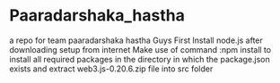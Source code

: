 # Paaradarshaka_hastha
a repo for team paaradarshaka hastha
Guys
First Install node.js after downloading setup from internet
Make use of command :npm install
to install all required packages in the directory in which the package.json exists
and extract web3.js-0.20.6.zip file into src folder
